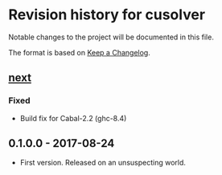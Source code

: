 # Revision history for cusolver

Notable changes to the project will be documented in this file.

The format is based on [Keep a Changelog](http://keepachangelog.com/).

## [next]
### Fixed
  * Build fix for Cabal-2.2 (ghc-8.4)

## 0.1.0.0 - 2017-08-24

  * First version. Released on an unsuspecting world.


[next]:       https://github.com/tmcdonell/cusparse/compare/0.1.0.0...HEAD

